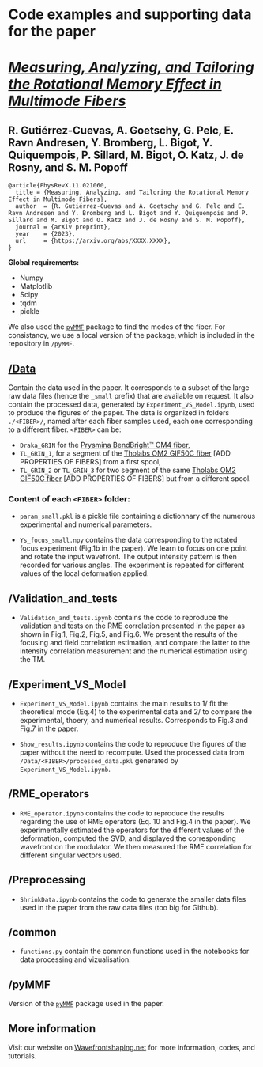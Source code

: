 # Code examples and supporting data for the paper
# [*Measuring, Analyzing, and Tailoring the Rotational Memory Effect in Multimode Fibers*](https://arxiv.org/abs/XXXX.XXXX)
## **R. Gutiérrez-Cuevas, A. Goetschy, G. Pelc, E. Ravn Andresen, Y. Bromberg, L. Bigot, Y. Quiquempois, P. Sillard, M. Bigot, O. Katz, J. de Rosny, and S. M. Popoff**


```
@article{PhysRevX.11.021060,
  title = {Measuring, Analyzing, and Tailoring the Rotational Memory Effect in Multimode Fibers},
  author  = {R. Gutiérrez-Cuevas and A. Goetschy and G. Pelc and E. Ravn Andresen and Y. Bromberg and L. Bigot and Y. Quiquempois and P. Sillard and M. Bigot and O. Katz and J. de Rosny and S. M. Popoff},
  journal = {arXiv preprint},
  year    = {2023},
  url     = {https://arxiv.org/abs/XXXX.XXXX},
}
```


**Global requirements:**
- Numpy
- Matplotlib
- Scipy
- tqdm
- pickle

We also used the [`pyMMF`](github.com/wavefrontshaping/pymmf) package to find the modes of the fiber. 
For consistancy, we use a local version of the package, which is included in the repository in `/pyMMF`.

## [/Data](Data/)

Contain the data used in the paper. 
It corresponds to a subset of the large raw data files (hence the `_small` prefix) that are available on request. 
It also contain the processed data, generated by  `Experiment_VS_Model.ipynb`, used to produce the figures of the paper.
The data is organized in folders `./<FIBER>/`,
named after each fiber samples used, each one corresponding to a different fiber. 
`<FIBER>` can be:
- `Draka_GRIN` for the [Prysmina BendBright™ OM4 fiber](https://www.prysmiangroup.com/en/bendbright-tm-om4),
- `TL_GRIN_1`, for a segment of the [Tholabs OM2 GIF50C fiber](https://www.thorlabs.de/thorProduct.cfm?partNumber=GIF50C)
[ADD PROPERTIES OF FIBERS] from a first spool,
- `TL_GRIN_2` or `TL_GRIN_3` for two segment of the same [Tholabs OM2 GIF50C fiber](https://www.thorlabs.de/thorProduct.cfm?partNumber=GIF50C)
[ADD PROPERTIES OF FIBERS] but from a different spool.

### Content of each `<FIBER>` folder:

- `param_small.pkl` is a pickle file containing a dictionnary of the numerous experimental and numerical parameters.

- `Ys_focus_small.npy` contains the data corresponding to the rotated focus experiment (Fig.1b in the paper). 
We learn to focus on one point and rotate the input wavefront. The output intensity pattern is then recorded for various angles.
The experiment is repeated for different values of the local deformation applied.

## /Validation_and_tests

- `Validation_and_tests.ipynb` contains the code to reproduce the validation and tests on the RME correlation presented in the paper as shown in Fig.1, Fig.2, Fig.5, and Fig.6. 
We present the results of the focusing and field correlation estimation, and compare the latter to the intensity correlation measurement and the numerical estimation using the TM. 

## /Experiment_VS_Model

- `Experiment_VS_Model.ipynb` contains the main results to 1/ fit the theoretical mode (Eq.4) to the experimental data and 2/ to compare the experimental, thoery, and numerical results. 
Corresponds to Fig.3 and Fig.7 in the paper.

- `Show_results.ipynb` contains the code to reproduce the figures of the paper without the need to recompute. 
Used the processed data from `/Data/<FIBER>/processed_data.pkl` generated by `Experiment_VS_Model.ipynb`.

## /RME_operators

- `RME_operator.ipynb` contains the code to reproduce the results regarding the use of RME operators (Eq. 10 and Fig.4 in the paper). 
We experimentally estimated the operators for the different values of the deformation, 
computed the SVD, 
and displayed the corresponding wavefront on the modulator.
We then measured the RME correlation for different singular vectors used.

## /Preprocessing

- `ShrinkData.ipynb` contains the code to generate the smaller data files used in the paper from the raw data files (too big for Github).

## /common

- `functions.py` contain the common functions used in the notebooks for data processing and vizualisation.

## /pyMMF

Version of the [`pyMMF`](github.com/wavefrontshaping/pymmf) package used in the paper.

## More information

Visit our website on [Wavefrontshaping.net](https://wavefrontshaping.net) for more information, codes, and tutorials.